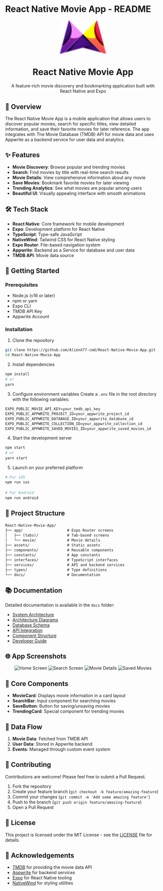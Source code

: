# React Native Movie App - README

<p align="center">
  <img src="./assets/icons/logo.png" width="150" alt="Movie App Logo">
</p>

<h1 align="center">React Native Movie App</h1>
<p align="center">A feature-rich movie discovery and bookmarking application built with React Native and Expo</p>

## 📱 Overview

The React Native Movie App is a mobile application that allows users to discover popular movies, search for specific titles, view detailed information, and save their favorite movies for later reference. The app integrates with The Movie Database (TMDB) API for movie data and uses Appwrite as a backend service for user data and analytics.

## ✨ Features

- **Movie Discovery**: Browse popular and trending movies
- **Search**: Find movies by title with real-time search results
- **Movie Details**: View comprehensive information about any movie
- **Save Movies**: Bookmark favorite movies for later viewing
- **Trending Analytics**: See what movies are popular among users
- **Beautiful UI**: Visually appealing interface with smooth animations

## 🛠️ Tech Stack

- **React Native**: Core framework for mobile development
- **Expo**: Development platform for React Native
- **TypeScript**: Type-safe JavaScript
- **NativeWind**: Tailwind CSS for React Native styling
- **Expo Router**: File-based navigation system
- **Appwrite**: Backend as a Service for database and user data
- **TMDB API**: Movie data source

## 🚀 Getting Started

### Prerequisites

- Node.js (v16 or later)
- npm or yarn
- Expo CLI
- TMDB API Key
- Appwrite Account

### Installation

1. Clone the repository

```bash
git clone https://github.com/AlienX77-cmd/React-Native-Movie-App.git
cd React-Native-Movie-App
```

2. Install dependencies

```bash
npm install
# or
yarn
```

3. Configure environment variables
   Create a `.env` file in the root directory with the following variables:

```
EXPO_PUBLIC_MOVIE_API_KEY=your_tmdb_api_key
EXPO_PUBLIC_APPWRITE_PROJECT_ID=your_appwrite_project_id
EXPO_PUBLIC_APPWRITE_DATABASE_ID=your_appwrite_database_id
EXPO_PUBLIC_APPWRITE_COLLECTION_ID=your_appwrite_collection_id
EXPO_PUBLIC_APPWRITE_SAVED_MOVIES_ID=your_appwrite_saved_movies_id
```

4. Start the development server

```bash
npm start
# or
yarn start
```

5. Launch on your preferred platform

```bash
# For iOS
npm run ios

# For Android
npm run android
```

## 📁 Project Structure

```
React-Native-Movie-App/
├── app/                    # Expo Router screens
│   ├── (tabs)/             # Tab-based screens
│   └── movie/              # Movie details
├── assets/                 # Static assets
├── components/             # Reusable components
├── constants/              # App constants
├── interfaces/             # TypeScript interfaces
├── services/               # API and backend services
├── types/                  # Type definitions
└── docs/                   # Documentation
```

## 📚 Documentation

Detailed documentation is available in the `docs` folder:

- [System Architecture](./docs/SystemArchitecture.md)
- [Architecture Diagrams](./docs/ArchitectureDiagrams.md)
- [Database Schema](./docs/DatabaseSchema.md)
- [API Integration](./docs/APIIntegration.md)
- [Component Structure](./docs/ComponentStructure.md)
- [Developer Guide](./docs/DeveloperGuide.md)

## 🌐 App Screenshots

<div align="center">
  <img src="https://placehold.co/200x400/151312/FFFFFF?text=Home+Screen" alt="Home Screen" width="200">
  <img src="https://placehold.co/200x400/151312/FFFFFF?text=Search+Screen" alt="Search Screen" width="200">
  <img src="https://placehold.co/200x400/151312/FFFFFF?text=Movie+Details" alt="Movie Details" width="200">
  <img src="https://placehold.co/200x400/151312/FFFFFF?text=Saved+Movies" alt="Saved Movies" width="200">
</div>

## 🧩 Core Components

- **MovieCard**: Displays movie information in a card layout
- **SearchBar**: Input component for searching movies
- **SaveButton**: Button for saving/unsaving movies
- **TrendingCard**: Special component for trending movies

## 🔄 Data Flow

1. **Movie Data**: Fetched from TMDB API
2. **User Data**: Stored in Appwrite backend
3. **Events**: Managed through custom event system

## 🤝 Contributing

Contributions are welcome! Please feel free to submit a Pull Request.

1. Fork the repository
2. Create your feature branch (`git checkout -b feature/amazing-feature`)
3. Commit your changes (`git commit -m 'Add some amazing feature'`)
4. Push to the branch (`git push origin feature/amazing-feature`)
5. Open a Pull Request

## 📝 License

This project is licensed under the MIT License - see the [LICENSE](LICENSE) file for details.

## 🙏 Acknowledgements

- [TMDB](https://www.themoviedb.org/) for providing the movie data API
- [Appwrite](https://appwrite.io/) for backend services
- [Expo](https://expo.dev/) for React Native tooling
- [NativeWind](https://www.nativewind.dev/) for styling utilities

